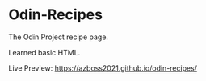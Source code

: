 # Odin-Recipes

The Odin Project recipe page.

Learned basic HTML.

Live Preview: https://azboss2021.github.io/odin-recipes/
